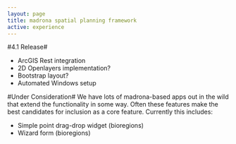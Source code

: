 ```yaml
---
layout: page
title: madrona spatial planning framework
active: experience
---
```

#4.1 Release#

* ArcGIS Rest integration
* 2D Openlayers implementation?
* Bootstrap layout?
* Automated Windows setup

#Under Consideration#
We have lots of madrona-based apps out in the wild that extend the functionality in some way.  Often these features make the best candidates for inclusion as a core feature.  Currently this includes:

* Simple point drag-drop widget (bioregions)
* Wizard form (bioregions)
